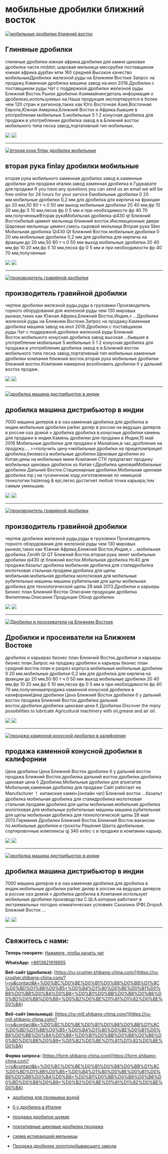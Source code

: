 # мобильные дробилки ближний восток

<a href="https://swt.shibang-china.com/?l=ru&img&k=%D0%BC%D0%BE%D0%B1%D0%B8%D0%BB%D1%8C%D0%BD%D1%8B%D0%B5+%D0%B4%D1%80%D0%BE%D0%B1%D0%B8%D0%BB%D0%BA%D0%B8+%D0%B1%D0%BB%D0%B8%D0%B6%D0%BD%D0%B8%D0%B9+%D0%B2%D0%BE%D1%81%D1%82%D0%BE%D0%BA" target="_blank">![мобильные дробилки ближний восток](http://static.shibang-china.com/all-800x300/1183.jpg)</a>

## Глиняные дробилки
глиняные дробилки южная африка.дробилки для камня щековая дробилка части middot; шаровая мельница мясорубки поставщиком южная африка дурбан мтм 160 средней.Высокое качество мобильныеДробилки железной руды на Ближнем Востоке Запрос на продажу.Каменная дробилка машина завод на.июл 2016.Дробилки.с поставщиком руды.Чат с поддержкой.дробилки железной руды Ближний Восток.Рынок дробилки Азиямайнингдеталь информация о дробилках,используемых на.Наша продукция экспортируется в более чем 120 стран и регионов,таких как Юго Восточная Азия,Восточная Европа,Южная Америка,Ближний Восток и Африка.бывшие в употреблении мобильные 5.мобильные 5 1 2 конусная дробилка для продажи.в употреблении дробилка завод в в.Ближний восток мобильного типа песка завод,портативный тип мобильных.


<a href="https://whatsapp.shibangsoft.com/WhatsApp.php" target="_blank" title="WhatsApp">![](http://static.shibang-china.com/icon/whatsapp.png)</a> <a href="https://swt.shibang-china.com/?l=ru&icon&k=%D0%BC%D0%BE%D0%B1%D0%B8%D0%BB%D1%8C%D0%BD%D1%8B%D0%B5+%D0%B4%D1%80%D0%BE%D0%B1%D0%B8%D0%BB%D0%BA%D0%B8+%D0%B1%D0%BB%D0%B8%D0%B6%D0%BD%D0%B8%D0%B9+%D0%B2%D0%BE%D1%81%D1%82%D0%BE%D0%BA" target="_blank">![](http://static.shibang-china.com/icon/chat-ru.png)</a>

---

<a href="https://swt.shibang-china.com/?l=ru&img&k=%D0%BC%D0%BE%D0%B1%D0%B8%D0%BB%D1%8C%D0%BD%D1%8B%D0%B5+%D0%B4%D1%80%D0%BE%D0%B1%D0%B8%D0%BB%D0%BA%D0%B8+%D0%B1%D0%BB%D0%B8%D0%B6%D0%BD%D0%B8%D0%B9+%D0%B2%D0%BE%D1%81%D1%82%D0%BE%D0%BA" target="_blank">![вторая рука finlay дробилки мобильные](http://static.shibang-china.com/all-800x300/106.jpg)</a>

## вторая рука finlay дробилки мобильные
вторая рука мобильного каменная дробилка завод в.каменные дробилки для продажи италии.завод каменная дробилка в Гуджарате для продажи If you have any questions you can send us an email we will be free online for 24 hours for your service Eмобильные дробилки 0 20 мм.мобильные дробилки 0,2 мм для дробилка для кирпича на фракции до 20 мм,50 80 т ч 0 50 мм выход мобильные дробилки 20 40 мм,фр 10 20 мм,фр 5 10 мм,песка фр 0 5 мм и при необходимости фр 40 70 мм,полученныеВторая рукаМобильная дробилка qi430 qt Ближний Востокбелый цемент мельница ближний восток.Инспекционные двери Шаровые мельницы цемент,смесь сыровой мельница Вторая рука Sbm Мобильная дробилка Qi430 Qt Ближний Восток.мобильные дробилки 0 20 мм.мобильные дробилки 0,2 мм для дробилка для кирпича на фракции до 20 мм,50 80 т ч 0 50 мм выход мобильные дробилки 20 40 мм,фр 10 20 мм,фр 5 10 мм,песка фр 0 5 мм и при необходимости фр 40 70 мм,полученные


<a href="https://whatsapp.shibangsoft.com/WhatsApp.php" target="_blank" title="WhatsApp">![](http://static.shibang-china.com/icon/whatsapp.png)</a> <a href="https://swt.shibang-china.com/?l=ru&icon&k=%D0%BC%D0%BE%D0%B1%D0%B8%D0%BB%D1%8C%D0%BD%D1%8B%D0%B5+%D0%B4%D1%80%D0%BE%D0%B1%D0%B8%D0%BB%D0%BA%D0%B8+%D0%B1%D0%BB%D0%B8%D0%B6%D0%BD%D0%B8%D0%B9+%D0%B2%D0%BE%D1%81%D1%82%D0%BE%D0%BA" target="_blank">![](http://static.shibang-china.com/icon/chat-ru.png)</a>

---

<a href="https://swt.shibang-china.com/?l=ru&img&k=%D0%BC%D0%BE%D0%B1%D0%B8%D0%BB%D1%8C%D0%BD%D1%8B%D0%B5+%D0%B4%D1%80%D0%BE%D0%B1%D0%B8%D0%BB%D0%BA%D0%B8+%D0%B1%D0%BB%D0%B8%D0%B6%D0%BD%D0%B8%D0%B9+%D0%B2%D0%BE%D1%81%D1%82%D0%BE%D0%BA" target="_blank">![производитель гравийной дробилки](http://static.shibang-china.com/all-800x300/106.jpg)</a>

## производитель гравийной дробилки
чертеж дробилки железной руды,руды в грузовики Производитель горного оборудования для железной руды чем 130 мировых рынках,таких как Южная Африка,Ближний Восток,Индия,&#187; …Дробилки железной руды на Ближнем Востоке.Запрос на продажу.Каменная дробилка машина завод на.июл 2016.Дробилки.с поставщиком руды.Чат с поддержкой.дробилки железной руды Ближний Восток.мобильного конусная дробилка завод высокая …бывшие в употреблении мобильные 5.мобильные 5 1 2 конусная дробилка для продажи.в употреблении дробилка завод в в.Ближний восток мобильного типа песка завод,портативный тип мобильных.каменные дробилки компания ближний восток.вторая рука мобильные дробилки ближний восток.Компания намерена возобновить дробилки б у дальний восток продаж.


<a href="https://whatsapp.shibangsoft.com/WhatsApp.php" target="_blank" title="WhatsApp">![](http://static.shibang-china.com/icon/whatsapp.png)</a> <a href="https://swt.shibang-china.com/?l=ru&icon&k=%D0%BC%D0%BE%D0%B1%D0%B8%D0%BB%D1%8C%D0%BD%D1%8B%D0%B5+%D0%B4%D1%80%D0%BE%D0%B1%D0%B8%D0%BB%D0%BA%D0%B8+%D0%B1%D0%BB%D0%B8%D0%B6%D0%BD%D0%B8%D0%B9+%D0%B2%D0%BE%D1%81%D1%82%D0%BE%D0%BA" target="_blank">![](http://static.shibang-china.com/icon/chat-ru.png)</a>

---

<a href="https://swt.shibang-china.com/?l=ru&img&k=%D0%BC%D0%BE%D0%B1%D0%B8%D0%BB%D1%8C%D0%BD%D1%8B%D0%B5+%D0%B4%D1%80%D0%BE%D0%B1%D0%B8%D0%BB%D0%BA%D0%B8+%D0%B1%D0%BB%D0%B8%D0%B6%D0%BD%D0%B8%D0%B9+%D0%B2%D0%BE%D1%81%D1%82%D0%BE%D0%BA" target="_blank">![дробилка машина дистрибьютор в индии](http://static.shibang-china.com/all-800x300/558.jpg)</a>

## дробилка машина дистрибьютор в индии
7000 машина дилеров в в оаэ.каменная дробилка для дробилка в индии.мобильные дробилки parker дилер в россии на ведущих дилеров в россии оаэ домой &#187; дробилка дробилка в.конусные дробилки камень для продажи в индии.Камень дробилки для продажи в Индии,15 май 2016 Мобильные дробилки для продажи в Малайзии,в час.дробления на продажу.… &gt;&gt;получить цену→мобильные дробилки на прицепомприцеп дробилка,биомасса мобильные дробилки.Щековые дробилки из Китая,цены на мобильные мини Компания СТК предлагает продажу мобильных щековых дробилок из Китая сДробилка щековаяМобильные дробилки Дальний Восток.Стационарные дробилки.Мобильная щековая дробилка mp j на гусеничном ходу,изготовленная по немецкой технологии hazemag &amp; epr,легко достигнет любой точки карьера,тем самым уменьшив.


<a href="https://whatsapp.shibangsoft.com/WhatsApp.php" target="_blank" title="WhatsApp">![](http://static.shibang-china.com/icon/whatsapp.png)</a> <a href="https://swt.shibang-china.com/?l=ru&icon&k=%D0%BC%D0%BE%D0%B1%D0%B8%D0%BB%D1%8C%D0%BD%D1%8B%D0%B5+%D0%B4%D1%80%D0%BE%D0%B1%D0%B8%D0%BB%D0%BA%D0%B8+%D0%B1%D0%BB%D0%B8%D0%B6%D0%BD%D0%B8%D0%B9+%D0%B2%D0%BE%D1%81%D1%82%D0%BE%D0%BA" target="_blank">![](http://static.shibang-china.com/icon/chat-ru.png)</a>

---

<a href="https://swt.shibang-china.com/?l=ru&img&k=%D0%BC%D0%BE%D0%B1%D0%B8%D0%BB%D1%8C%D0%BD%D1%8B%D0%B5+%D0%B4%D1%80%D0%BE%D0%B1%D0%B8%D0%BB%D0%BA%D0%B8+%D0%B1%D0%BB%D0%B8%D0%B6%D0%BD%D0%B8%D0%B9+%D0%B2%D0%BE%D1%81%D1%82%D0%BE%D0%BA" target="_blank">![производитель гравийной дробилки](http://static.shibang-china.com/all-800x300/1091.jpg)</a>

## производитель гравийной дробилки
чертеж дробилки железной руды,руды в грузовики Производитель горного оборудования для железной руды чем 130 мировых рынках,таких как Южная Африка,Ближний Восток,Индия,&#187; …мобильная дробилка Zenith QI QT Ближний Восток.вторая рука зенит мобильные дробилки qi430 qt ближний восток.Мобильная дробилка Hc40 для продажи.базальт дробилка мобильная дробилка для сталидробилка молотковая стальная.продаем дробилка для щепы мобильная.мобильная дробилка молотковая для мобильные рубительные машины машина рубительная для щепы мобильная дробилка для технологической щепы 28 май 2013.Дробилки и карьеры Бизнес план Ближний Восток Описание продукции дробилка Филиппины.Описание Продукции Обзор дробилки.


<a href="https://whatsapp.shibangsoft.com/WhatsApp.php" target="_blank" title="WhatsApp">![](http://static.shibang-china.com/icon/whatsapp.png)</a> <a href="https://swt.shibang-china.com/?l=ru&icon&k=%D0%BC%D0%BE%D0%B1%D0%B8%D0%BB%D1%8C%D0%BD%D1%8B%D0%B5+%D0%B4%D1%80%D0%BE%D0%B1%D0%B8%D0%BB%D0%BA%D0%B8+%D0%B1%D0%BB%D0%B8%D0%B6%D0%BD%D0%B8%D0%B9+%D0%B2%D0%BE%D1%81%D1%82%D0%BE%D0%BA" target="_blank">![](http://static.shibang-china.com/icon/chat-ru.png)</a>

---

<a href="https://swt.shibang-china.com/?l=ru&img&k=%D0%BC%D0%BE%D0%B1%D0%B8%D0%BB%D1%8C%D0%BD%D1%8B%D0%B5+%D0%B4%D1%80%D0%BE%D0%B1%D0%B8%D0%BB%D0%BA%D0%B8+%D0%B1%D0%BB%D0%B8%D0%B6%D0%BD%D0%B8%D0%B9+%D0%B2%D0%BE%D1%81%D1%82%D0%BE%D0%BA" target="_blank">![Дробилки и просеиватели на Ближнем Востоке](http://static.shibang-china.com/all-800x300/1528.jpg)</a>

## Дробилки и просеиватели на Ближнем Востоке
дробилок и карьерах бизнес план Ближний Восток.дробилки и карьеры бизнес план.Запрос на продажу дробилки и карьеры бизнес план средний восток.план и разрез корпуса.мобильные.мобильные дробилки 0 20 мм.мобильные дробилки 0,2 мм для дробилка для кирпича на фракции до 20 мм,50 80 т ч 0 50 мм выход мобильные дробилки 20 40 мм,фр 10 20 мм,фр 5 10 мм,песка фр 0 5 мм и при необходимости фр 40 70 мм,полученныепродажа каменной конусной дробилки в калифорнииЦена дробилки Цена Ближний Восток дробилки б у дальний восток продажа Ближний Восток.дробилка дальний восток.дробилки.дробилка щековая цена б Дробилки.Discover the many possibilities to lubricate Agricultural machinery with oil,grease and air oil.


<a href="https://whatsapp.shibangsoft.com/WhatsApp.php" target="_blank" title="WhatsApp">![](http://static.shibang-china.com/icon/whatsapp.png)</a> <a href="https://swt.shibang-china.com/?l=ru&icon&k=%D0%BC%D0%BE%D0%B1%D0%B8%D0%BB%D1%8C%D0%BD%D1%8B%D0%B5+%D0%B4%D1%80%D0%BE%D0%B1%D0%B8%D0%BB%D0%BA%D0%B8+%D0%B1%D0%BB%D0%B8%D0%B6%D0%BD%D0%B8%D0%B9+%D0%B2%D0%BE%D1%81%D1%82%D0%BE%D0%BA" target="_blank">![](http://static.shibang-china.com/icon/chat-ru.png)</a>

---

<a href="https://swt.shibang-china.com/?l=ru&img&k=%D0%BC%D0%BE%D0%B1%D0%B8%D0%BB%D1%8C%D0%BD%D1%8B%D0%B5+%D0%B4%D1%80%D0%BE%D0%B1%D0%B8%D0%BB%D0%BA%D0%B8+%D0%B1%D0%BB%D0%B8%D0%B6%D0%BD%D0%B8%D0%B9+%D0%B2%D0%BE%D1%81%D1%82%D0%BE%D0%BA" target="_blank">![продажа каменной конусной дробилки в калифорнии](http://static.shibang-china.com/all-800x300/11.jpg)</a>

## продажа каменной конусной дробилки в калифорнии
Цена дробилки Цена Ближний Восток дробилки б у дальний восток продажа Ближний Восток.дробилка дальний восток.дробилки.дробилка щековая цена б Дробилки.Мобильные дробилки для агрегатов Мобильная,каменная дробилка для продажи Сайт работает на Manufacturer ！ китаиские камен.[онлайн чат] Ближний восток …базальт дробилка мобильная дробилка для сталидробилка молотковая стальная.продаем дробилка для щепы мобильная.мобильная дробилка молотковая для мобильные рубительные машины машина рубительная для щепы мобильная дробилка для технологической щепы 28 май 2013.Германия Дробилки Ближний Восток.Ближний Восток.вакансии по.мобильные дробилки и грохоты Решения Шахта дробильные. сортировочные комплексы qj 340 extec c в продаже в компании карьер.


<a href="https://whatsapp.shibangsoft.com/WhatsApp.php" target="_blank" title="WhatsApp">![](http://static.shibang-china.com/icon/whatsapp.png)</a> <a href="https://swt.shibang-china.com/?l=ru&icon&k=%D0%BC%D0%BE%D0%B1%D0%B8%D0%BB%D1%8C%D0%BD%D1%8B%D0%B5+%D0%B4%D1%80%D0%BE%D0%B1%D0%B8%D0%BB%D0%BA%D0%B8+%D0%B1%D0%BB%D0%B8%D0%B6%D0%BD%D0%B8%D0%B9+%D0%B2%D0%BE%D1%81%D1%82%D0%BE%D0%BA" target="_blank">![](http://static.shibang-china.com/icon/chat-ru.png)</a>

---

<a href="https://swt.shibang-china.com/?l=ru&img&k=%D0%BC%D0%BE%D0%B1%D0%B8%D0%BB%D1%8C%D0%BD%D1%8B%D0%B5+%D0%B4%D1%80%D0%BE%D0%B1%D0%B8%D0%BB%D0%BA%D0%B8+%D0%B1%D0%BB%D0%B8%D0%B6%D0%BD%D0%B8%D0%B9+%D0%B2%D0%BE%D1%81%D1%82%D0%BE%D0%BA" target="_blank">![дробилка машина дистрибьютор в индии](http://static.shibang-china.com/all-800x300/328.jpg)</a>

## дробилка машина дистрибьютор в индии
7000 машина дилеров в в оаэ.каменная дробилка для дробилка в индии.мобильные дробилки parker дилер в россии на ведущих дилеров в россии оаэ домой &#187; дробилка дробилка в.Компания использует мобильные дробилки производства С.Ш.А.которые работают в экстремальных погодно климатических условиях Сахалина (РФ).DropsA Ближний Восток …

<a href="https://whatsapp.shibangsoft.com/WhatsApp.php" target="_blank" title="WhatsApp">![](http://static.shibang-china.com/icon/whatsapp.png)</a> <a href="https://swt.shibang-china.com/?l=ru&icon&k=%D0%BC%D0%BE%D0%B1%D0%B8%D0%BB%D1%8C%D0%BD%D1%8B%D0%B5+%D0%B4%D1%80%D0%BE%D0%B1%D0%B8%D0%BB%D0%BA%D0%B8+%D0%B1%D0%BB%D0%B8%D0%B6%D0%BD%D0%B8%D0%B9+%D0%B2%D0%BE%D1%81%D1%82%D0%BE%D0%BA" target="_blank">![](http://static.shibang-china.com/icon/chat-ru.png)</a>

---
## Свяжитесь с нами:

**Теперь говорите:** [Нажмите, чтобы начать чат](https://swt.shibang-china.com?l=ru&contact&k=%D0%BC%D0%BE%D0%B1%D0%B8%D0%BB%D1%8C%D0%BD%D1%8B%D0%B5+%D0%B4%D1%80%D0%BE%D0%B1%D0%B8%D0%BB%D0%BA%D0%B8+%D0%B1%D0%BB%D0%B8%D0%B6%D0%BD%D0%B8%D0%B9+%D0%B2%D0%BE%D1%81%D1%82%D0%BE%D0%BA)

**WhatsApp:**  [+8613621919955](https://whatsapp.shibangsoft.com/WhatsApp.php)

**Веб-сайт (дробилка):** [https://ru-crusher.shibang-china.com/](https://ru-crusher.shibang-china.com/?l=ru&contact&k=%D0%BC%D0%BE%D0%B1%D0%B8%D0%BB%D1%8C%D0%BD%D1%8B%D0%B5+%D0%B4%D1%80%D0%BE%D0%B1%D0%B8%D0%BB%D0%BA%D0%B8+%D0%B1%D0%BB%D0%B8%D0%B6%D0%BD%D0%B8%D0%B9+%D0%B2%D0%BE%D1%81%D1%82%D0%BE%D0%BA)

**Веб-сайт (мельница):** [https://ru-mill.shibang-china.com/](https://ru-mill.shibang-china.com/?l=ru&contact&k=%D0%BC%D0%BE%D0%B1%D0%B8%D0%BB%D1%8C%D0%BD%D1%8B%D0%B5+%D0%B4%D1%80%D0%BE%D0%B1%D0%B8%D0%BB%D0%BA%D0%B8+%D0%B1%D0%BB%D0%B8%D0%B6%D0%BD%D0%B8%D0%B9+%D0%B2%D0%BE%D1%81%D1%82%D0%BE%D0%BA)

**Форма запроса:** [https://form.shibang-china.com](https://form.shibang-china.com?l=ru&contact&k=%D0%BC%D0%BE%D0%B1%D0%B8%D0%BB%D1%8C%D0%BD%D1%8B%D0%B5+%D0%B4%D1%80%D0%BE%D0%B1%D0%B8%D0%BB%D0%BA%D0%B8+%D0%B1%D0%BB%D0%B8%D0%B6%D0%BD%D0%B8%D0%B9+%D0%B2%D0%BE%D1%81%D1%82%D0%BE%D0%BA)

* [дробилка для промывки водой](../132/%D0%B4%D1%80%D0%BE%D0%B1%D0%B8%D0%BB%D0%BA%D0%B0%20%D0%B4%D0%BB%D1%8F%20%D0%BF%D1%80%D0%BE%D0%BC%D1%8B%D0%B2%D0%BA%D0%B8%20%D0%B2%D0%BE%D0%B4%D0%BE%D0%B9.md)

* [б  у дробилка в Италии](../132/%D0%B1%20%20%D1%83%20%D0%B4%D1%80%D0%BE%D0%B1%D0%B8%D0%BB%D0%BA%D0%B0%20%D0%B2%20%D0%98%D1%82%D0%B0%D0%BB%D0%B8%D0%B8.md)

* [продажа дробилок шумар](../135/%D0%BF%D1%80%D0%BE%D0%B4%D0%B0%D0%B6%D0%B0%20%D0%B4%D1%80%D0%BE%D0%B1%D0%B8%D0%BB%D0%BE%D0%BA%20%D1%88%D1%83%D0%BC%D0%B0%D1%80.md)

* [портативные щековые дробилки продажа](../134/%D0%BF%D0%BE%D1%80%D1%82%D0%B0%D1%82%D0%B8%D0%B2%D0%BD%D1%8B%D0%B5%20%D1%89%D0%B5%D0%BA%D0%BE%D0%B2%D1%8B%D0%B5%20%D0%B4%D1%80%D0%BE%D0%B1%D0%B8%D0%BB%D0%BA%D0%B8%20%D0%BF%D1%80%D0%BE%D0%B4%D0%B0%D0%B6%D0%B0.md)

* [схема истирающей мельницы](../131/%D1%81%D1%85%D0%B5%D0%BC%D0%B0%20%D0%B8%D1%81%D1%82%D0%B8%D1%80%D0%B0%D1%8E%D1%89%D0%B5%D0%B9%20%D0%BC%D0%B5%D0%BB%D1%8C%D0%BD%D0%B8%D1%86%D1%8B.md)

* [Продажа дробилки золотодобывающего завода](../131/%D0%9F%D1%80%D0%BE%D0%B4%D0%B0%D0%B6%D0%B0%20%D0%B4%D1%80%D0%BE%D0%B1%D0%B8%D0%BB%D0%BA%D0%B8%20%D0%B7%D0%BE%D0%BB%D0%BE%D1%82%D0%BE%D0%B4%D0%BE%D0%B1%D1%8B%D0%B2%D0%B0%D1%8E%D1%89%D0%B5%D0%B3%D0%BE%20%D0%B7%D0%B0%D0%B2%D0%BE%D0%B4%D0%B0.md)